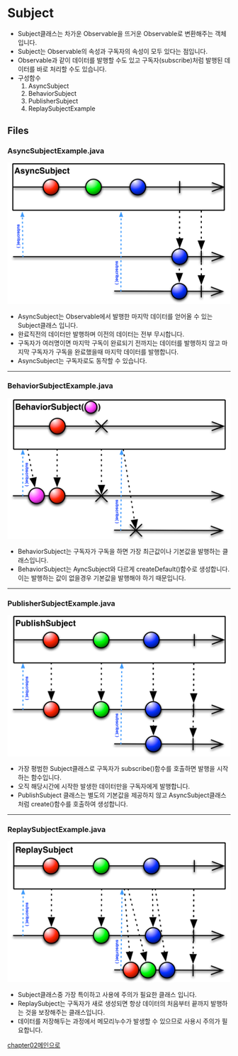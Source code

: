 Subject
===
* Subject클래스는 차가운 Observable을 뜨거운 Observable로 변환해주는 객체입니다.
* Subject는 Observable의 속성과 구독자의 속성이 모두 있다는 점입니다.
* Observable과 같이 데이터를 발행할 수도 있고 구독자(subscribe)처럼 발행된 데이터를 바로 처리할 수도 있습니다.
* 구성함수
    1. AsyncSubject
    2. BehaviorSubject
    3. PublisherSubject
    4. ReplaySubjectExample

## Files
### AsyncSubjectExample.java
![Async](../MarbleDiagram/S.AsyncSubject.png)
* AsyncSubject는 Observable에서 발행한 마지막 데이터를 얻어올 수 있는 Subject클래스 입니다.
* 완료직전의 데이터만 발행하며 이전의 데이터는 전부 무시합니다.
* 구독자가 여러명이면 마지막 구독이 완료되기 전까지는 데이터를 발행하지 않고 마지막 구독자가 구독을 완료했을때 마지막 데이터를 발행합니다.
* AsyncSubject는 구독자로도 동작할 수 있습니다.
---
### BehaviorSubjectExample.java
![Behavior](../MarbleDiagram/S.BehaviorSubject.e.png)
* BehaviorSubject는 구독자가 구독을 하면 가장 최근값이나 기본값을 발행하는 클래스입니다.
* BehaviorSubject는 AyncSubject와 다르게 createDefault()함수로 생성합니다. 이는 발행하는 값이 없을경우 기본값을 발행해야 하기 때문입니다.

---
### PublisherSubjectExample.java
![Publisher](../MarbleDiagram/S.PublishSubject.png)
* 가장 평범한 Subject클래스로 구독자가 subscribe()함수를 호출하면 발행을 시작하는 함수입니다.
* 오직 해당시간에 시작한 발생한 데이터만을 구독자에게 발행합니다.
* PublishSubject 클래스는 별도의 기본값을 제공하지 않고 AsyncSubject클래스처럼 create()함수를 호출하여 생성합니다.

---
### ReplaySubjectExample.java
![Replay](../MarbleDiagram/S.ReplaySubject.png)
* Subject클래스중 가장 특이하고 사용에 주의가 필요한 클래스 입니다.
* ReplaySubject는 구독자가 새로 생성되면 항상 데이터의 처음부터 끝까지 발행하는 것을 보장해주는 클래스입니다.
* 데이터를 저장해두는 과정에서 메모리누수가 발생할 수 있으므로 사용시 주의가 필요합니다.

[chapter02메인으로](https://github.com/MristerWing/PrivateProject/tree/master/2.java/reactivejava/src/main/java/com/gmx0807/reactivejava/chapter02)